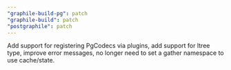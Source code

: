 ```yaml
---
"graphile-build-pg": patch
"graphile-build": patch
"postgraphile": patch
---
```


Add support for registering PgCodecs via plugins, add support for ltree type,
improve error messages, no longer need to set a gather namespace to use
cache/state.
